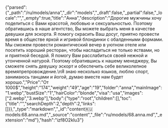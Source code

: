 {"parsed":{"_path":"/ru/models/anna","_dir":"models","_draft":false,"_partial":false,"_locale":"","_empty":true,"title":"Анна","description":"Дорогие мужчины хочу поделиться с Вами красотой, любовью и сексуальностью. Поэтому обратившись в наше агентство, Вы можете выбрать меня в качестве девушки для эскорта. Я помогу скрасить Ваш досуг, приятно провести время в обществе яркой и игривой блондинки с обалденными формами. Мы сможем провести романтический вечер в уютном отеле или посетить хороший ресторан, чтобы насладиться не только яствами, но и приятной беседой. Я помогу Вам расслабиться своей нежной и утонченной натурой. Поэтому обратившись к нашему менеджеру, Вы сможете снять девушку эскорт и обеспечить себе великолепное времяпрепровождение.\nЯ знаю несколько языков, люблю спорт, занимаюсь танцами и йогой, думаю вместе нам будет хорошо.","Price":"От 1000$","height":"174","weight":"49","age":"19","folder":"anna","mainImage":"1.webp","bustSize":"1","hairColor":"blonde","visa":"usa","images":["2.webp","3.webp"],"body":{"type":"root","children":[],"toc":{"title":"","searchDepth":2,"depth":2,"links":[]}},"_type":"markdown","_id":"content:ru:models:68.anna.md","_source":"content","_file":"ru/models/68.anna.md","_extension":"md"},"hash":"izf8O2kIu3"}